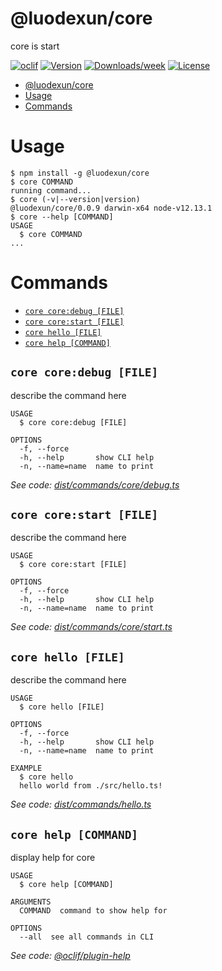 # @luodexun/core

core is start

[![oclif](https://img.shields.io/badge/cli-oclif-brightgreen.svg)](https://oclif.io)
[![Version](https://img.shields.io/npm/v/@luodexun/core.svg)](https://npmjs.org/package/@luodexun/core)
[![Downloads/week](https://img.shields.io/npm/dw/@luodexun/core.svg)](https://npmjs.org/package/@luodexun/core)
[![License](https://img.shields.io/npm/l/@luodexun/core.svg)](https://github.com/https://github.com/luodexun/core.git/core/blob/master/package.json)

<!-- toc -->

- [@luodexun/core](#luodexuncore)
- [Usage](#usage)
- [Commands](#commands)
  <!-- tocstop -->

# Usage

<!-- usage -->

```sh-session
$ npm install -g @luodexun/core
$ core COMMAND
running command...
$ core (-v|--version|version)
@luodexun/core/0.0.9 darwin-x64 node-v12.13.1
$ core --help [COMMAND]
USAGE
  $ core COMMAND
...
```

<!-- usagestop -->

# Commands

<!-- commands -->

- [`core core:debug [FILE]`](#core-coredebug-file)
- [`core core:start [FILE]`](#core-corestart-file)
- [`core hello [FILE]`](#core-hello-file)
- [`core help [COMMAND]`](#core-help-command)

## `core core:debug [FILE]`

describe the command here

```
USAGE
  $ core core:debug [FILE]

OPTIONS
  -f, --force
  -h, --help       show CLI help
  -n, --name=name  name to print
```

_See code: [dist/commands/core/debug.ts](https://github.com/luodexun/core.git/core/blob/v0.0.9/dist/commands/core/debug.ts)_

## `core core:start [FILE]`

describe the command here

```
USAGE
  $ core core:start [FILE]

OPTIONS
  -f, --force
  -h, --help       show CLI help
  -n, --name=name  name to print
```

_See code: [dist/commands/core/start.ts](https://github.com/luodexun/core.git/core/blob/v0.0.9/dist/commands/core/start.ts)_

## `core hello [FILE]`

describe the command here

```
USAGE
  $ core hello [FILE]

OPTIONS
  -f, --force
  -h, --help       show CLI help
  -n, --name=name  name to print

EXAMPLE
  $ core hello
  hello world from ./src/hello.ts!
```

_See code: [dist/commands/hello.ts](https://github.com/luodexun/core.git/core/blob/v0.0.9/dist/commands/hello.ts)_

## `core help [COMMAND]`

display help for core

```
USAGE
  $ core help [COMMAND]

ARGUMENTS
  COMMAND  command to show help for

OPTIONS
  --all  see all commands in CLI
```

_See code: [@oclif/plugin-help](https://github.com/oclif/plugin-help/blob/v2.2.3/src/commands/help.ts)_

<!-- commandsstop -->
